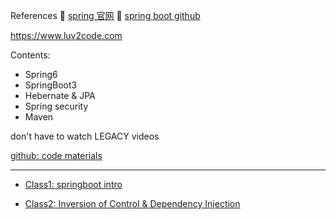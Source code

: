 References
:book: [spring 官网](https://spring.io/)
:book: [spring boot github](https://github.com/spring-projects/spring-boot)

https://www.luv2code.com

Contents:
+ Spring6
+ SpringBoot3
+ Hebernate & JPA
+ Spring security 
+ Maven

don't have to watch LEGACY videos

[github: code materials](https://github.com/darbyluv2code/spring-boot-3-spring-6-hibernate-for-beginners)





---

+ [Class1: springboot intro](./01_SpringBoot_Overview/README.md)

+ [Class2: Inversion of Control & Dependency Injection](./02_InversionControl_DependencyInjection/README.md)